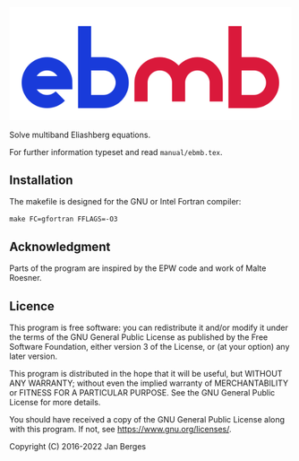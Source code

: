 ![ebmb logo](logo/logo.svg)

Solve multiband Eliashberg equations.

For further information typeset and read `manual/ebmb.tex`.

## Installation

The makefile is designed for the GNU or Intel Fortran compiler:

    make FC=gfortran FFLAGS=-O3

## Acknowledgment

Parts of the program are inspired by the EPW code and work of Malte Roesner.

## Licence

This program is free software: you can redistribute it and/or modify it under
the terms of the GNU General Public License as published by the Free Software
Foundation, either version 3 of the License, or (at your option) any later
version.

This program is distributed in the hope that it will be useful, but WITHOUT ANY
WARRANTY; without even the implied warranty of MERCHANTABILITY or FITNESS FOR A
PARTICULAR PURPOSE. See the GNU General Public License for more details.

You should have received a copy of the GNU General Public License along with
this program. If not, see <https://www.gnu.org/licenses/>.

Copyright (C) 2016-2022 Jan Berges
